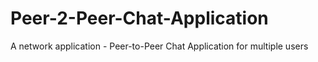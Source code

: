 # Peer-2-Peer-Chat-Application
A network application - Peer-to-Peer Chat Application for multiple users
